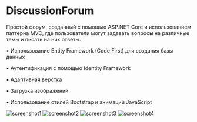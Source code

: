 # DiscussionForum
Простой форум, созданный с помощью ASP.NET Core и использованием паттерна MVC, где пользователи могут задавать вопросы на различные темы и писать на них ответы.

•	Использование Entity Framework (Code First) для создания базы данных

•	Аутентификация с помощью Identity Framework

•	Адаптивная верстка

•	Загрузка изображений

•	Использование стилей Bootstrap и анимаций JavaScript

![screenshot1](https://user-images.githubusercontent.com/99031814/220837314-c028ebdb-e616-437b-926b-4a5e64b3d1af.png)
![screenshot2](https://user-images.githubusercontent.com/99031814/220837329-93170732-dd60-4a20-aea6-0d76a5d4b516.png)
![screenshot3](https://user-images.githubusercontent.com/99031814/220837345-0c240afa-7408-4e29-b23a-76ec704153a9.PNG)
![screenshot4](https://user-images.githubusercontent.com/99031814/220837354-3f642bb2-b0b1-4ad1-8943-a8c0b8854943.png)

